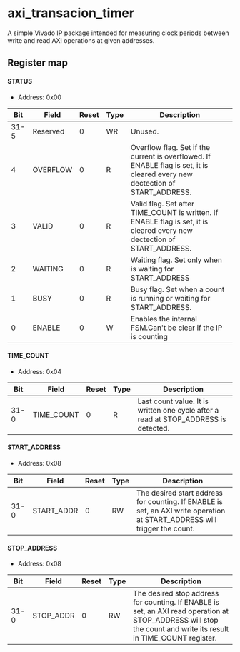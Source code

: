 # axi_transacion_timer

A simple Vivado IP package intended for measuring clock periods between write and read AXI operations at given addresses.

## Register map

#### STATUS
- Address: 0x00

|  Bit | Field   | Reset| Type | Description|
|------|---------|------|------|------------|
| 31-5 | Reserved| 0    | WR   | Unused.    |
|  4   | OVERFLOW| 0    | R    | Overflow flag. Set if the current is overflowed. If ENABLE flag is set, it is cleared every new dectection of START_ADDRESS.|
|  3   |  VALID  | 0    | R    | Valid flag. Set after TIME_COUNT is written. If ENABLE flag is set, it is cleared every new dectection of START_ADDRESS.|
|  2   |  WAITING| 0    | R    | Waiting flag. Set only when is waiting for START_ADDRESS |
|  1   |  BUSY   | 0    | R    | Busy flag. Set when a count is running or waiting for START_ADDRESS.|
|  0   |  ENABLE |0     | W    | Enables the internal FSM.Can't be clear if the IP is counting |


#### TIME_COUNT
- Address: 0x04

|  Bit   | Field      | Reset| Type | Description|
|--------|------------|------|------|------------|
|  31-0  | TIME_COUNT |  0   | R    | Last count value. It is written one cycle after a read at STOP_ADDRESS is detected.|

#### START_ADDRESS
- Address: 0x08

|  Bit   | Field      | Reset| Type | Description|
|--------|------------|------|------|------------|
|  31-0  | START_ADDR |  0   | RW   | The desired start address for counting. If ENABLE is set, an AXI write operation at START_ADDRESS will trigger the count.|

#### STOP_ADDRESS
- Address: 0x08

|  Bit   | Field      | Reset| Type | Description|
|--------|------------|------|------|------------|
|  31-0  | STOP_ADDR  |  0   | RW   | The desired stop address for counting. If ENABLE is set, an AXI read operation at STOP_ADDRESS will stop the count and write its result in TIME_COUNT register.|